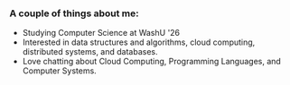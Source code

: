 ### A couple of things about me:
- Studying Computer Science at WashU '26
- Interested in data structures and algorithms, cloud computing, distributed systems, and databases.
- Love chatting about Cloud Computing, Programming Languages, and Computer Systems.
